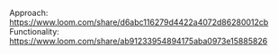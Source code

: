 Approach: https://www.loom.com/share/d6abc116279d4422a4072d86280012cb
Functionality: https://www.loom.com/share/ab91233954894175aba0973e15885826
